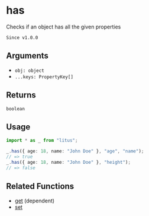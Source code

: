 # has

Checks if an object has all the given properties

`Since v1.0.0`

## Arguments

- `obj: object`
- `...keys: PropertyKey[]`

## Returns

`boolean`

## Usage

```ts
import * as _ from "litus";

_.has({ age: 18, name: "John Doe" }, "age", "name");
// => true
_.has({ age: 18, name: "John Doe" }, "height");
// => false
```

## Related Functions

- [get](get.md) (dependent)
- [set](set.md)
